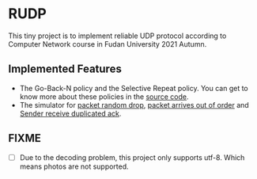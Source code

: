 # RUDP
This tiny project is to implement reliable UDP protocol according to Computer Network course in Fudan University 2021 Autumn.
## Implemented Features
- The Go-Back-N policy and the Selective Repeat policy. You can get to know more about these policies in the [source code](./Sender.py).
- The simulator for [packet random drop](tests/RandomDropTest.py), [packet arrives out of order](tests/OutOfOrderTest.py) and [Sender receive duplicated ack](tests/DupPacketTest.py).

## FIXME
- [ ] Due to the decoding problem, this project only supports utf-8. Which means photos are not supported.
